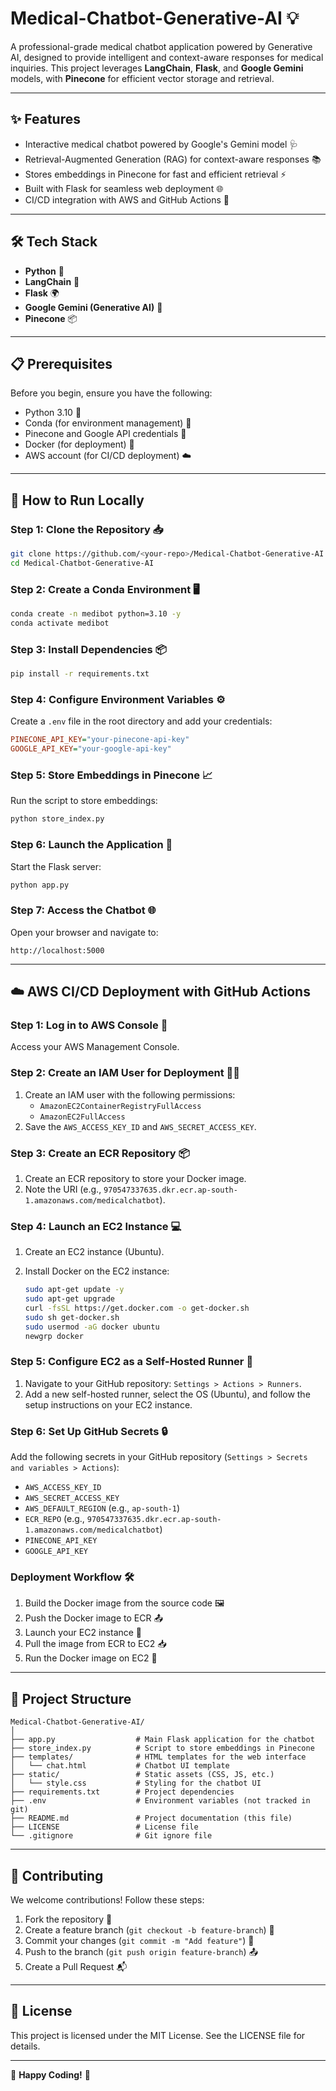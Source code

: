# Medical-Chatbot-Generative-AI 💡

A professional-grade medical chatbot application powered by Generative AI, designed to provide intelligent and context-aware responses for medical inquiries. This project leverages **LangChain**, **Flask**, and **Google Gemini** models, with **Pinecone** for efficient vector storage and retrieval.

---

## ✨ Features

- Interactive medical chatbot powered by Google's Gemini model 🩺
- Retrieval-Augmented Generation (RAG) for context-aware responses 📚
- Stores embeddings in Pinecone for fast and efficient retrieval ⚡
- Built with Flask for seamless web deployment 🌐
- CI/CD integration with AWS and GitHub Actions 🚀

---

## 🛠️ Tech Stack

- **Python** 🐍
- **LangChain** 🔗
- **Flask** 🌍
- **Google Gemini (Generative AI)** 🤖
- **Pinecone** 📦

---

## 📋 Prerequisites

Before you begin, ensure you have the following:

- Python 3.10 🐍
- Conda (for environment management) 🧩
- Pinecone and Google API credentials 🔑
- Docker (for deployment) 🐳
- AWS account (for CI/CD deployment) ☁️

---

## 🚀 How to Run Locally

### Step 1: Clone the Repository 📥

```bash
git clone https://github.com/<your-repo>/Medical-Chatbot-Generative-AI.git
cd Medical-Chatbot-Generative-AI
```

### Step 2: Create a Conda Environment 🖥️

```bash
conda create -n medibot python=3.10 -y
conda activate medibot
```

### Step 3: Install Dependencies 📦

```bash
pip install -r requirements.txt
```

### Step 4: Configure Environment Variables ⚙️

Create a `.env` file in the root directory and add your credentials:

```ini
PINECONE_API_KEY="your-pinecone-api-key"
GOOGLE_API_KEY="your-google-api-key"
```

### Step 5: Store Embeddings in Pinecone 📈

Run the script to store embeddings:

```bash
python store_index.py
```

### Step 6: Launch the Application 🌟

Start the Flask server:

```bash
python app.py
```

### Step 7: Access the Chatbot 🌐

Open your browser and navigate to:

```
http://localhost:5000
```

---

## ☁️ AWS CI/CD Deployment with GitHub Actions

### Step 1: Log in to AWS Console 🔑

Access your AWS Management Console.

### Step 2: Create an IAM User for Deployment 🧑‍💻

1. Create an IAM user with the following permissions:
   - `AmazonEC2ContainerRegistryFullAccess`
   - `AmazonEC2FullAccess`
2. Save the `AWS_ACCESS_KEY_ID` and `AWS_SECRET_ACCESS_KEY`.

### Step 3: Create an ECR Repository 📦

1. Create an ECR repository to store your Docker image.
2. Note the URI (e.g., `970547337635.dkr.ecr.ap-south-1.amazonaws.com/medicalchatbot`).

### Step 4: Launch an EC2 Instance 💻

1. Create an EC2 instance (Ubuntu).

2. Install Docker on the EC2 instance:

   ```bash
   sudo apt-get update -y
   sudo apt-get upgrade
   curl -fsSL https://get.docker.com -o get-docker.sh
   sudo sh get-docker.sh
   sudo usermod -aG docker ubuntu
   newgrp docker
   ```

### Step 5: Configure EC2 as a Self-Hosted Runner 🏃

1. Navigate to your GitHub repository: `Settings > Actions > Runners`.
2. Add a new self-hosted runner, select the OS (Ubuntu), and follow the setup instructions on your EC2 instance.

### Step 6: Set Up GitHub Secrets 🔒

Add the following secrets in your GitHub repository (`Settings > Secrets and variables > Actions`):

- `AWS_ACCESS_KEY_ID`
- `AWS_SECRET_ACCESS_KEY`
- `AWS_DEFAULT_REGION` (e.g., `ap-south-1`)
- `ECR_REPO` (e.g., `970547337635.dkr.ecr.ap-south-1.amazonaws.com/medicalchatbot`)
- `PINECONE_API_KEY`
- `GOOGLE_API_KEY`

### Deployment Workflow 🛠️

1. Build the Docker image from the source code 🖼️
2. Push the Docker image to ECR 📤
3. Launch your EC2 instance 🚀
4. Pull the image from ECR to EC2 📥
5. Run the Docker image on EC2 🏃

---

## 📂 Project Structure

```
Medical-Chatbot-Generative-AI/
│
├── app.py                  # Main Flask application for the chatbot
├── store_index.py          # Script to store embeddings in Pinecone
├── templates/              # HTML templates for the web interface
│   └── chat.html           # Chatbot UI template
├── static/                 # Static assets (CSS, JS, etc.)
│   └── style.css           # Styling for the chatbot UI
├── requirements.txt        # Project dependencies
├── .env                    # Environment variables (not tracked in git)
├── README.md               # Project documentation (this file)
├── LICENSE                 # License file
└── .gitignore              # Git ignore file
```

---

## 🤝 Contributing

We welcome contributions! Follow these steps:

1. Fork the repository 🍴
2. Create a feature branch (`git checkout -b feature-branch`) 🌿
3. Commit your changes (`git commit -m "Add feature"`) 💾
4. Push to the branch (`git push origin feature-branch`) 📤
5. Create a Pull Request 📬

---

## 📜 License

This project is licensed under the MIT License. See the LICENSE file for details.

---

🌟 **Happy Coding!** 🌟
